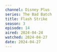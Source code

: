 ```yaml
---
channel: Disney Plus
series: The Bad Batch
title: Flash Strike
season: 3
episode: 14
aired: 2024-04-24
watched: 2024-04-27
date: 2024-04-27
---
```

